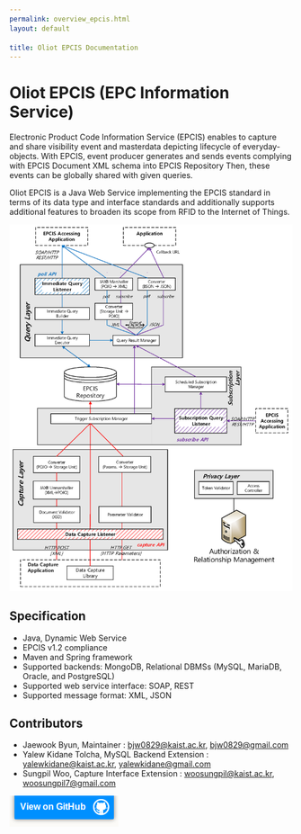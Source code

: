 ```yaml
---
permalink: overview_epcis.html
layout: default

title: Oliot EPCIS Documentation
---
```


Oliot EPCIS (EPC Information Service)
===========================================
Electronic Product Code Information Service (EPCIS) enables to capture and share visibility event and masterdata depicting lifecycle of everyday-objects. With EPCIS, event producer generates and sends events complying with EPCIS Document XML schema into EPCIS Repository Then, these events can be globally shared with given queries.

Oliot EPCIS is a Java Web Service implementing the EPCIS standard in terms of its data type and interface standards and additionally supports additional features to broaden its scope from RFID to the Internet of Things.


![thumbnail](images/epcis-pics/architecture2.png)

## Specification
 * Java, Dynamic Web Service
 * EPCIS v1.2 compliance
 * Maven and Spring framework
 * Supported backends: MongoDB, Relational DBMSs (MySQL, MariaDB, Oracle, and PostgreSQL)
 * Supported web service interface: SOAP, REST
 * Supported message format: XML, JSON

## Contributors
 * Jaewook Byun, Maintainer  : bjw0829@kaist.ac.kr, bjw0829@gmail.com
 * Yalew Kidane Tolcha, MySQL Backend Extension : yalewkidane@kaist.ac.kr, yalewkidane@gmail.com
 * Sungpil Woo, Capture Interface Extension : woosungpil@kaist.ac.kr, woosungpil7@gmail.com


[![thumbnail](images/viewon.png)](https://github.com/JaewookByun/epcis)
